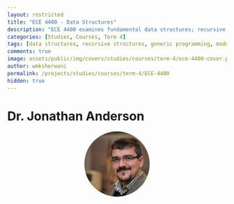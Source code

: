 ```yaml
---
layout: restricted
title: "ECE 4400 - Data Structures"
description: "ECE 4400 examines fundamental data structures; recursive structures and generic programming techniques; modularity and reusability; time complexity and efficient data structures; procedural abstraction; data abstraction and precise documentation of data structures."
categories: [Studies, Courses, Term 4]
tags: [data structures, recursive structures, generic programming, modularity, time complexity, procedural abstraction, data abstraction]
comments: true
image: assets/public/img/covers/studies/courses/term-4/ece-4400-cover.png
author: wmksherwani
permalink: /projects/studies/courses/term-4/ECE-4400
hidden: true
---
```


# Dr. Jonathan Anderson

<html lang="en">
    <div style="display: flex; justify-content: space-around; align-items: center;">
        <div style="text-align: center;">
            <img src="assets/public/img/people/Jonathan Anderson.png" alt="Jonathan Anderson" style="width: 150px; object-fit: cover; border-radius: 50%;">
        </div>
    </div>
</html>

<!-- <html lang="en">
<link href="https://cdnjs.cloudflare.com/ajax/libs/font-awesome/6.0.0-beta3/css/all.min.css" rel="stylesheet">
<div id="star-wrapper" style="margin: 0; display: flex; justify-content: center; align-items: center;">
    <div style="display: flex; justify-content: center; align-items: center; font-size: 50px;">
        <i class="fas fa-star" style="color: gold;"></i>
        <i class="fas fa-star" style="color: gold;"></i>
        <i class="fas fa-star" style="color: gold;"></i>
        <i class="fas fa-star" style="color: gold;"></i>
        <i class="fas fa-star" style="color: gold;"></i>
    </div>
</div>
</html> -->
